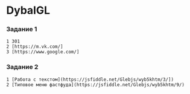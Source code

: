 # DybalGL #
### Задание 1
	1 301
	2 [https://m.vk.com/]
	3 [https://www.google.com/]

### Задание 2
	1 [Работа с текстом](https://jsfiddle.net/Glebjs/wyb5khtm/3/])
	2 [Типовое меню фастфуда](https://jsfiddle.net/Glebjs/wyb5khtm/9/)